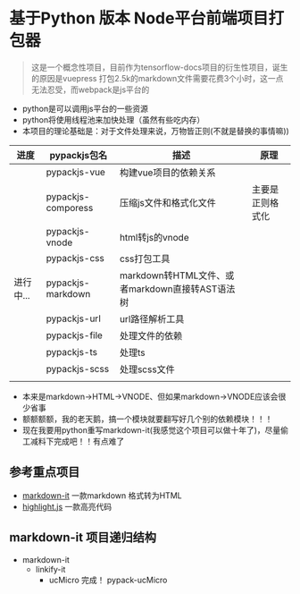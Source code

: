 # 基于Python 版本 Node平台前端项目打包器

> 这是一个概念性项目，目前作为tensorflow-docs项目的衍生性项目，诞生的原因是vuepress 打包2.5k的markdown文件需要花费3个小时，这一点无法忍受，而webpack是js平台的

- python是可以调用js平台的一些资源
- python将使用线程池来加快处理（虽然有些吃内存）
- 本项目的理论基础是：对于文件处理来说，万物皆正则(不就是替换的事情嘛))

|进度|pypackjs包名|描述|原理|
|----|----|----|----|
||pypackjs-vue|构建vue项目的依赖关系||
||pypackjs-comporess|压缩js文件和格式化文件|主要是正则格式化|
||pypackjs-vnode|html转js的vnode||
||pypackjs-css|css打包工具||
|进行中...|pypackjs-markdown|markdown转HTML文件、或者markdown直接转AST语法树||
||pypackjs-url|url路径解析工具||
||pypackjs-file|处理文件的依赖||
||pypackjs-ts|处理ts||
||pypackjs-scss|处理scss文件||
|||||


- 本来是markdown->HTML->VNODE、但如果markdown->VNODE应该会很少省事
- 额额额额，我的老天鹅，搞一个模块就要翻写好几个别的依赖模块！！！
- 现在我要用python重写markdown-it(我感觉这个项目可以做十年了)，尽量偷工减料下完成吧！！有点难了

## 参考重点项目

- [markdown-it](https://github.com/markdown-it/markdown-it) 一款markdown 格式转为HTML
- [highlight.js](https://github.com/highlightjs/highlight.js) 一款高亮代码

## markdown-it 项目递归结构


- markdown-it
    - linkify-it
        - ucMicro 完成！ pypack-ucMicro